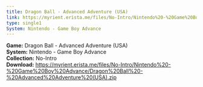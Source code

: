 ```yaml
---
title: Dragon Ball - Advanced Adventure (USA)
link: https://myrient.erista.me/files/No-Intro/Nintendo%20-%20Game%20Boy%20Advance/Dragon%20Ball%20-%20Advanced%20Adventure%20(USA).zip
type: single1
System: Nintendo - Game Boy Advance
---
```

<b>Game:</b> Dragon Ball - Advanced Adventure (USA)<br>
<b>System:</b> Nintendo - Game Boy Advance<br>
<b>Collection:</b> No-Intro<br>
<b>Download:</b> https://myrient.erista.me/files/No-Intro/Nintendo%20-%20Game%20Boy%20Advance/Dragon%20Ball%20-%20Advanced%20Adventure%20(USA).zip